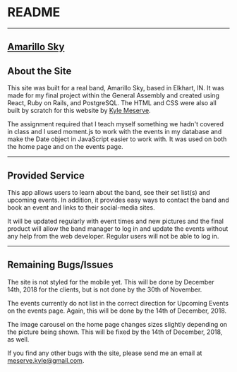 # README

---
[Amarillo Sky](https://amarillosky.herokuapp.com)
---

## About the Site

This site was built for a real band, Amarillo Sky, based in Elkhart, IN. It was made for my final project within the General Assembly and created using React, Ruby on Rails, and PostgreSQL. The HTML and CSS were also all built by scratch for this website by [Kyle Meserve](https://kylemeserve.com/). 

The assignment required that I teach myself something we hadn't covered in class and I used moment.js to work with the events in my database and make the Date object in JavaScript easier to work with. It was used on both the home page and on the events page. 

---

## Provided Service

This app allows users to learn about the band, see their set list(s) and upcoming events. In addition, it provides easy ways to contact the band and book an event and links to their social-media sites. 

It will be updated regularly with event times and new pictures and the final product will allow the band manager to log in and update the events without any help from the web developer. Regular users will not be able to log in. 

---

## Remaining Bugs/Issues

The site is not styled for the mobile yet. This will be done by December 14th, 2018 for the clients, but is not done by the 30th of November. 

The events currently do not list in the correct direction for Upcoming Events on the events page. Again, this will be done by the 14th of December, 2018. 

The image carousel on the home page changes sizes slightly depending on the picture being shown. This will be fixed by the 14th of December, 2018, as well. 

If you find any other bugs with the site, please send me an email at meserve.kyle@gmail.com.
